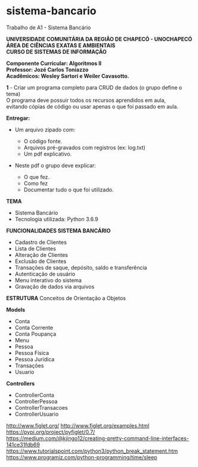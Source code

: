 # sistema-bancario
Trabalho de A1 - Sistema Bancário

**UNIVERSIDADE COMUNITÁRIA DA REGIÃO DE CHAPECÓ - UNOCHAPECÓ  
ÁREA DE CIÊNCIAS EXATAS E AMBIENTAIS  
CURSO DE SISTEMAS DE INFORMAÇÃO**

**Componente Curricular: Algoritmos II  
Professor: Jozé Carlos Toniazzo  
Acadêmicos: Wesley Sartori e  Weiler Cavasotto.**

**1** - Criar um programa completo para CRUD de dados (o grupo define o tema)  
O programa deve possuir todos os recursos aprendidos em aula,  
evitando cópias de código ou usar apenas o que foi passado em aula.

**Entregar:**
 - Um arquivo zipado com:
	- O código fonte.
	- Arquivos pré-gravados com registros (ex: log.txt)
	- Um pdf explicativo. 

 - Neste pdf o grupo deve explicar: 
 	- O que fez.
	- Como fez
	- Documentar tudo o que foi utilizado.

**TEMA**
- Sistema Bancário
- Tecnologia utilizada: Python 3.6.9

**FUNCIONALIDADES SISTEMA BANCÁRIO**

- Cadastro de Clientes
- Lista de Clientes
- Alteração de Clientes
- Exclusão de Clientes
- Transações de saque, depósito, saldo e transferência
- Autenticação de usuário
- Menu interativo do sistema
- Gravação de dados via arquivos


**ESTRUTURA**
Conceitos de Orientação a Objetos

**Models**
- Conta
- Conta Corrente
- Conta Poupança
- Menu
- Pessoa
- Pessoa Física
- Pessoa Jurídica
- Transações
- Usuario

**Controllers**
- ControllerConta
- ControllerPessoa
- ControllerTransacoes
- ControllerUsuario

http://www.figlet.org/
http://www.figlet.org/examples.html
https://pypi.org/project/pyfiglet/0.7/
https://medium.com/@kjingo12/creating-pretty-command-line-interfaces-141ce31fdb69
https://www.tutorialspoint.com/python3/python_break_statement.htm
https://www.programiz.com/python-programming/time/sleep
